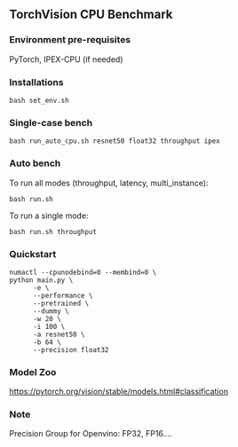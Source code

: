 ## TorchVision CPU Benchmark

### Environment pre-requisites
PyTorch, IPEX-CPU (if needed)

### Installations
```
bash set_env.sh
```

### Single-case bench
```
bash run_auto_cpu.sh resnet50 float32 throughput ipex
```

### Auto bench
To run all modes (throughput, latency, multi_instance):
```
bash run.sh
```
To run a single mode:
```
bash run.sh throughput
```

### Quickstart
```
numactl --cpunodebind=0 --membind=0 \
python main.py \
      -e \
      --performance \
      --pretrained \
      --dummy \
      -w 20 \
      -i 100 \
      -a resnet50 \
      -b 64 \
      --precision float32
```

### Model Zoo
https://pytorch.org/vision/stable/models.html#classification

### Note
Precision Group for Openvino: FP32, FP16....
